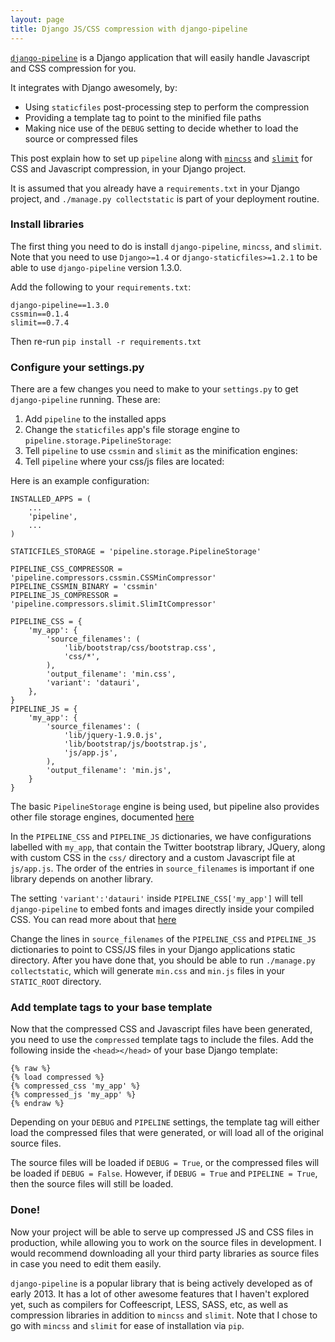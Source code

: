 ```yaml
---
layout: page
title: Django JS/CSS compression with django-pipeline
---
```


[`django-pipeline`](http://django-pipeline.readthedocs.org/en/latest/) is a Django application that will easily handle Javascript and CSS compression for you. 

It integrates with Django awesomely, by:
* Using `staticfiles` post-processing step to perform the compression
* Providing a template tag to point to the minified file paths
* Making nice use of the `DEBUG` setting to decide whether to load the source or compressed files

This post explain how to set up `pipeline` along with [`mincss`](https://mincss.readthedocs.org/en/latest/) and [`slimit`](http://slimit.org/) for CSS and Javascript compression, in your Django project.

It is assumed that you already have a `requirements.txt` in your Django project, and `./manage.py collectstatic` is part of your deployment routine.

### Install libraries
The first thing you need to do is install `django-pipeline`, `mincss`, and `slimit`. Note that you need to use `Django>=1.4` or `django-staticfiles>=1.2.1` to be able to use `django-pipeline` version 1.3.0.

Add the following to your `requirements.txt`:

    django-pipeline==1.3.0
    cssmin==0.1.4
    slimit==0.7.4

Then re-run `pip install -r requirements.txt`


### Configure your settings.py
There are a few changes you need to make to your `settings.py` to get `django-pipeline` running. These are:

1. Add `pipeline` to the installed apps
1. Change the `staticfiles` app's file storage engine to `pipeline.storage.PipelineStorage`:
1. Tell `pipeline` to use `cssmin` and `slimit` as the minification engines:
1. Tell `pipeline` where your css/js files are located:

Here is an example configuration:

    INSTALLED_APPS = (
        ...
        'pipeline',
        ...
    )

    STATICFILES_STORAGE = 'pipeline.storage.PipelineStorage'

    PIPELINE_CSS_COMPRESSOR = 'pipeline.compressors.cssmin.CSSMinCompressor'
    PIPELINE_CSSMIN_BINARY = 'cssmin'
    PIPELINE_JS_COMPRESSOR = 'pipeline.compressors.slimit.SlimItCompressor'

    PIPELINE_CSS = {
        'my_app': {
            'source_filenames': (
                'lib/bootstrap/css/bootstrap.css',
                'css/*',
            ),
            'output_filename': 'min.css',
            'variant': 'datauri',
        },
    }
    PIPELINE_JS = {
        'my_app': {
            'source_filenames': (
                'lib/jquery-1.9.0.js',
                'lib/bootstrap/js/bootstrap.js',
                'js/app.js',
            ),
            'output_filename': 'min.js',
        }
    }

The basic `PipelineStorage` engine is being used, but pipeline also provides other file storage engines, documented [here](https://django-pipeline.readthedocs.org/en/latest/storages.html)

In the `PIPELINE_CSS` and `PIPELINE_JS` dictionaries, we have configurations labelled with `my_app`, that contain the Twitter bootstrap library, JQuery, along with custom CSS in the `css/` directory and a custom Javascript file at `js/app.js`. The order of the entries in `source_filenames` is important if one library depends on another library.

The setting `'variant':'datauri'` inside `PIPELINE_CSS['my_app']` will tell `django-pipeline` to embed fonts and images directly inside your compiled CSS. You can read more about that [here](http://django-pipeline.readthedocs.org/en/latest/configuration.html#embedding-fonts-and-images)


Change the lines in `source_filenames` of the `PIPELINE_CSS` and `PIPELINE_JS` dictionaries to point to CSS/JS files in your Django applications static directory. After you have done that, you should be able to run `./manage.py collectstatic`, which will generate `min.css` and `min.js` files in your `STATIC_ROOT` directory.

### Add template tags to your base template
Now that the compressed CSS and Javascript files have been generated, you need to use the `compressed` template tags to include the files. Add the following inside the `<head></head>` of your base Django template:

    {% raw %}
    {% load compressed %}
    {% compressed_css 'my_app' %}
    {% compressed_js 'my_app' %}
    {% endraw %}

Depending on your `DEBUG` and `PIPELINE` settings, the template tag will either load the compressed files that were generated, or will load all of the original source files. 

The source files will be loaded if `DEBUG = True`, or the compressed files will be loaded if `DEBUG = False`. However, if `DEBUG = True` and `PIPELINE = True`, then the source files will still be loaded.

### Done!
Now your project will be able to serve up compressed JS and CSS files in production, while allowing you to work on the source files in development. I would recommend downloading all your third party libraries as source files in case you need to edit them easily.

`django-pipeline` is a popular library that is being actively developed as of early 2013. It has a lot of other awesome features that I haven't explored yet, such as compilers for Coffeescript, LESS, SASS, etc, as well as compression libraries in addition to `mincss` and `slimit`. Note that I chose to go with `mincss` and `slimit` for ease of installation via `pip`.
